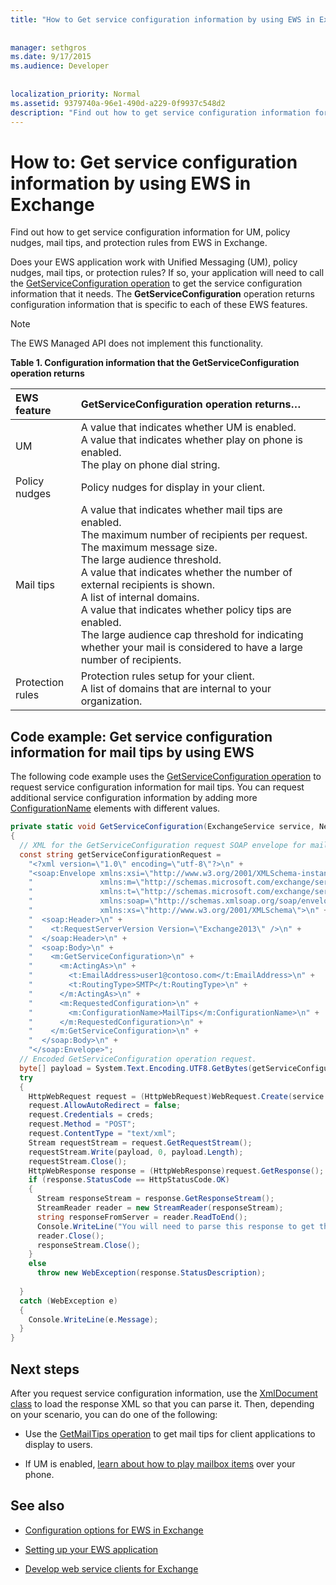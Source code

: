 ```yaml
---
title: "How to Get service configuration information by using EWS in Exchange"
 
 
manager: sethgros
ms.date: 9/17/2015
ms.audience: Developer
 
 
localization_priority: Normal
ms.assetid: 9379740a-96e1-490d-a229-0f9937c548d2
description: "Find out how to get service configuration information for UM, policy nudges, mail tips, and protection rules from EWS in Exchange."
---
```


# How to: Get service configuration information by using EWS in Exchange

Find out how to get service configuration information for UM, policy nudges, mail tips, and protection rules from EWS in Exchange.
  
Does your EWS application work with Unified Messaging (UM), policy nudges, mail tips, or protection rules? If so, your application will need to call the [GetServiceConfiguration operation](http://msdn.microsoft.com/library/070cbfe5-325a-4955-8e4a-8230ea0459a7%28Office.15%29.aspx) to get the service configuration information that it needs. The **GetServiceConfiguration** operation returns configuration information that is specific to each of these EWS features. 
  
> [!NOTE]
> The EWS Managed API does not implement this functionality. 
  
**Table 1. Configuration information that the GetServiceConfiguration operation returns**

|**EWS feature**|**GetServiceConfiguration operation returns…**|
|:-----|:-----|
|UM  <br/> | A value that indicates whether UM is enabled.  <br/>  A value that indicates whether play on phone is enabled.  <br/>  The play on phone dial string.  <br/> |
|Policy nudges  <br/> | Policy nudges for display in your client.  <br/> |
|Mail tips  <br/> | A value that indicates whether mail tips are enabled.  <br/>  The maximum number of recipients per request.  <br/>  The maximum message size.  <br/>  The large audience threshold.  <br/>  A value that indicates whether the number of external recipients is shown.  <br/>  A list of internal domains.  <br/>  A value that indicates whether policy tips are enabled.  <br/>  The large audience cap threshold for indicating whether your mail is considered to have a large number of recipients.  <br/> |
|Protection rules  <br/> | Protection rules setup for your client.  <br/>  A list of domains that are internal to your organization.  <br/> |
   
## Code example: Get service configuration information for mail tips by using EWS

The following code example uses the [GetServiceConfiguration operation](http://msdn.microsoft.com/library/070cbfe5-325a-4955-8e4a-8230ea0459a7%28Office.15%29.aspx) to request service configuration information for mail tips. You can request additional service configuration information by adding more [ConfigurationName](http://msdn.microsoft.com/library/3b524a2f-9c6b-4550-9f3d-f78d176b0f7b%28Office.15%29.aspx) elements with different values. 
  
```cs
private static void GetServiceConfiguration(ExchangeService service, NetworkCredential creds)
{ 
  // XML for the GetServiceConfiguration request SOAP envelope for mail tips configuration information.
  const string getServiceConfigurationRequest = 
    "<?xml version=\"1.0\" encoding=\"utf-8\"?>\n" +
    "<soap:Envelope xmlns:xsi=\"http://www.w3.org/2001/XMLSchema-instance\"\n" +
    "               xmlns:m=\"http://schemas.microsoft.com/exchange/services/2006/messages\"\n" +
    "               xmlns:t=\"http://schemas.microsoft.com/exchange/services/2006/types\" \n" +
    "               xmlns:soap=\"http://schemas.xmlsoap.org/soap/envelope/\"\n" +
    "               xmlns:xs=\"http://www.w3.org/2001/XMLSchema\">\n" +
    "  <soap:Header>\n" +
    "    <t:RequestServerVersion Version=\"Exchange2013\" />\n" +
    "  </soap:Header>\n" +
    "  <soap:Body>\n" +
    "    <m:GetServiceConfiguration>\n" +
    "      <m:ActingAs>\n" +
    "        <t:EmailAddress>user1@contoso.com</t:EmailAddress>\n" +
    "        <t:RoutingType>SMTP</t:RoutingType>\n" +
    "      </m:ActingAs>\n" +
    "      <m:RequestedConfiguration>\n" +
    "        <m:ConfigurationName>MailTips</m:ConfigurationName>\n" +
    "      </m:RequestedConfiguration>\n" +
    "    </m:GetServiceConfiguration>\n" +
    "  </soap:Body>\n" +
    "</soap:Envelope>";
  // Encoded GetServiceConfiguration operation request.
  byte[] payload = System.Text.Encoding.UTF8.GetBytes(getServiceConfigurationRequest);
  try
  {
    HttpWebRequest request = (HttpWebRequest)WebRequest.Create(service.Url);
    request.AllowAutoRedirect = false;
    request.Credentials = creds;
    request.Method = "POST";
    request.ContentType = "text/xml";
    Stream requestStream = request.GetRequestStream();
    requestStream.Write(payload, 0, payload.Length);
    requestStream.Close();
    HttpWebResponse response = (HttpWebResponse)request.GetResponse();
    if (response.StatusCode == HttpStatusCode.OK)
    {
      Stream responseStream = response.GetResponseStream();
      StreamReader reader = new StreamReader(responseStream);
      string responseFromServer = reader.ReadToEnd();
      Console.WriteLine("You will need to parse this response to get the configuration information:\n\n" + responseFromServer);
      reader.Close();
      responseStream.Close();
    }
    else
      throw new WebException(response.StatusDescription);
          
  }
  catch (WebException e)
  {
    Console.WriteLine(e.Message);
  }
}

```

## Next steps

After you request service configuration information, use the [XmlDocument class](http://msdn.microsoft.com/en-us/library/system.xml.xmldocument.aspx) to load the response XML so that you can parse it. Then, depending on your scenario, you can do one of the following: 
  
- Use the [GetMailTips operation](http://msdn.microsoft.com/library/025483ec-a9f3-4735-8a95-d26e30ea7974%28Office.15%29.aspx) to get mail tips for client applications to display to users. 
    
- If UM is enabled, [learn about how to play mailbox items](http://blogs.msdn.com/b/exchangedev/archive/2009/11/05/play-exchange-2010-mailbox-items-on-your-phone-by-using-the-ews-managed-api.aspx) over your phone. 
    
## See also
<a name="bk_addresources"> </a>

- [Configuration options for EWS in Exchange](configuration-options-for-ews-in-exchange.md)
    
- [Setting up your EWS application](setting-up-your-ews-application.md)
    
- [Develop web service clients for Exchange](develop-web-service-clients-for-exchange.md)
    


